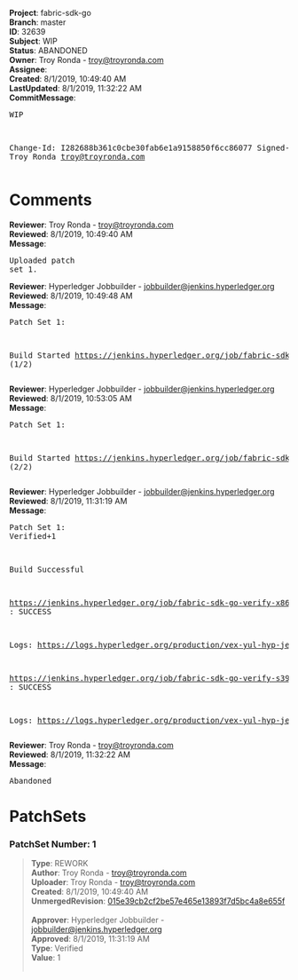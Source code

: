 <strong>Project</strong>: fabric-sdk-go<br><strong>Branch</strong>: master<br><strong>ID</strong>: 32639<br><strong>Subject</strong>: WIP<br><strong>Status</strong>: ABANDONED<br><strong>Owner</strong>: Troy Ronda - troy@troyronda.com<br><strong>Assignee</strong>:<br><strong>Created</strong>: 8/1/2019, 10:49:40 AM<br><strong>LastUpdated</strong>: 8/1/2019, 11:32:22 AM<br><strong>CommitMessage</strong>:<br><pre>WIP

Change-Id: I282688b361c0cbe30fab6e1a9158850f6cc86077
Signed-off-by: Troy Ronda <troy@troyronda.com>
</pre><h1>Comments</h1><strong>Reviewer</strong>: Troy Ronda - troy@troyronda.com<br><strong>Reviewed</strong>: 8/1/2019, 10:49:40 AM<br><strong>Message</strong>: <pre>Uploaded patch set 1.</pre><strong>Reviewer</strong>: Hyperledger Jobbuilder - jobbuilder@jenkins.hyperledger.org<br><strong>Reviewed</strong>: 8/1/2019, 10:49:48 AM<br><strong>Message</strong>: <pre>Patch Set 1:

Build Started https://jenkins.hyperledger.org/job/fabric-sdk-go-verify-s390x/240/ (1/2)</pre><strong>Reviewer</strong>: Hyperledger Jobbuilder - jobbuilder@jenkins.hyperledger.org<br><strong>Reviewed</strong>: 8/1/2019, 10:53:05 AM<br><strong>Message</strong>: <pre>Patch Set 1:

Build Started https://jenkins.hyperledger.org/job/fabric-sdk-go-verify-x86_64/172/ (2/2)</pre><strong>Reviewer</strong>: Hyperledger Jobbuilder - jobbuilder@jenkins.hyperledger.org<br><strong>Reviewed</strong>: 8/1/2019, 11:31:19 AM<br><strong>Message</strong>: <pre>Patch Set 1: Verified+1

Build Successful 

https://jenkins.hyperledger.org/job/fabric-sdk-go-verify-x86_64/172/ : SUCCESS

Logs: https://logs.hyperledger.org/production/vex-yul-hyp-jenkins-3/fabric-sdk-go-verify-x86_64/172

https://jenkins.hyperledger.org/job/fabric-sdk-go-verify-s390x/240/ : SUCCESS

Logs: https://logs.hyperledger.org/production/vex-yul-hyp-jenkins-3/fabric-sdk-go-verify-s390x/240</pre><strong>Reviewer</strong>: Troy Ronda - troy@troyronda.com<br><strong>Reviewed</strong>: 8/1/2019, 11:32:22 AM<br><strong>Message</strong>: <pre>Abandoned</pre><h1>PatchSets</h1><h3>PatchSet Number: 1</h3><blockquote><strong>Type</strong>: REWORK<br><strong>Author</strong>: Troy Ronda - troy@troyronda.com<br><strong>Uploader</strong>: Troy Ronda - troy@troyronda.com<br><strong>Created</strong>: 8/1/2019, 10:49:40 AM<br><strong>UnmergedRevision</strong>: [015e39cb2cf2be57e465e13893f7d5bc4a8e655f](https://github.com/hyperledger-gerrit-archive/fabric-sdk-go/commit/015e39cb2cf2be57e465e13893f7d5bc4a8e655f)<br><br><strong>Approver</strong>: Hyperledger Jobbuilder - jobbuilder@jenkins.hyperledger.org<br><strong>Approved</strong>: 8/1/2019, 11:31:19 AM<br><strong>Type</strong>: Verified<br><strong>Value</strong>: 1<br><br></blockquote>